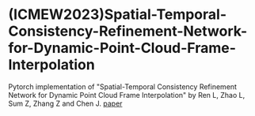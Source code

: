 # (ICMEW2023)Spatial-Temporal-Consistency-Refinement-Network-for-Dynamic-Point-Cloud-Frame-Interpolation
Pytorch implementation of "Spatial-Temporal Consistency Refinement Network for Dynamic Point Cloud Frame Interpolation" by Ren L, Zhao L, Sum Z, Zhang Z and Chen J. [paper](https://ieeexplore.ieee.org/document/10222006)
